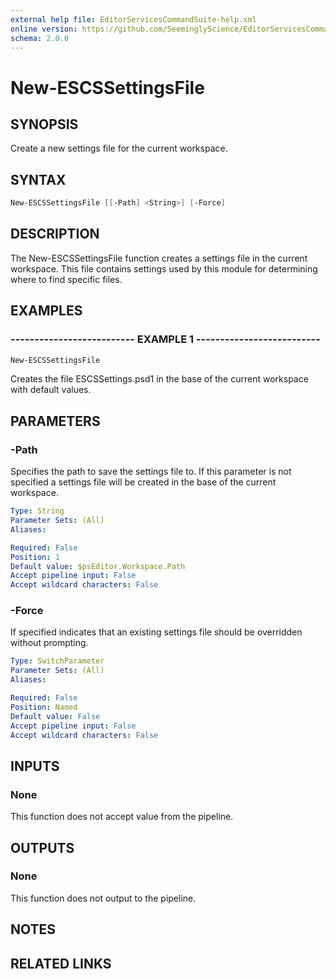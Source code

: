 ```yaml
---
external help file: EditorServicesCommandSuite-help.xml
online version: https://github.com/SeeminglyScience/EditorServicesCommandSuite/docs/en-US/New-ESCSSettingsFile.md
schema: 2.0.0
---
```


# New-ESCSSettingsFile

## SYNOPSIS

Create a new settings file for the current workspace.

## SYNTAX

```powershell
New-ESCSSettingsFile [[-Path] <String>] [-Force]
```

## DESCRIPTION

The New-ESCSSettingsFile function creates a settings file in the current workspace. This file contains settings used by this module for determining where to find specific files.

## EXAMPLES

### -------------------------- EXAMPLE 1 --------------------------

```powershell
New-ESCSSettingsFile
```

Creates the file ESCSSettings.psd1 in the base of the current workspace with default values.

## PARAMETERS

### -Path

Specifies the path to save the settings file to. If this parameter is not specified a settings file will be created in the base of the current workspace.

```yaml
Type: String
Parameter Sets: (All)
Aliases:

Required: False
Position: 1
Default value: $psEditor.Workspace.Path
Accept pipeline input: False
Accept wildcard characters: False
```

### -Force

If specified indicates that an existing settings file should be overridden without prompting.

```yaml
Type: SwitchParameter
Parameter Sets: (All)
Aliases:

Required: False
Position: Named
Default value: False
Accept pipeline input: False
Accept wildcard characters: False
```

## INPUTS

### None

This function does not accept value from the pipeline.

## OUTPUTS

### None

This function does not output to the pipeline.

## NOTES

## RELATED LINKS
